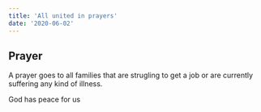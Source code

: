 ```yaml
---
title: 'All united in prayers'
date: '2020-06-02'
---
```


## Prayer
A prayer goes to all families that are strugling to get a job or are currently suffering any kind of illness.

God has peace for us
